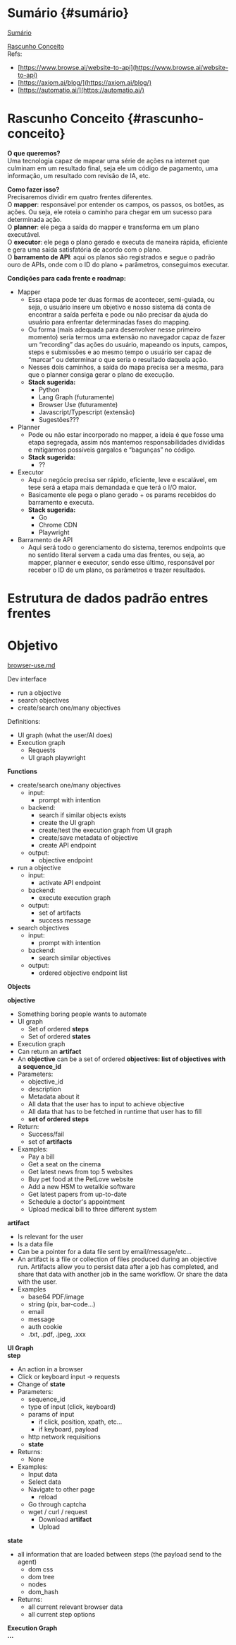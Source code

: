 # Sumário {#sumário}

[Sumário](#sumário)

[Rascunho Conceito](#rascunho-conceito)  
Refs:

- [https://www.browse.ai/website-to-api](https://www.browse.ai/website-to-api)  
- [https://axiom.ai/blog/](https://axiom.ai/blog/)  
- [https://automatio.ai/](https://automatio.ai/)

# Rascunho Conceito {#rascunho-conceito}

**O que queremos?**  
	Uma tecnologia capaz de mapear uma série de ações na internet que culminam em um resultado final, seja ele um código de pagamento, uma informação, um resultado com revisão de IA, etc.

**Como fazer isso?**  
	Precisaremos dividir em quatro frentes diferentes.  
O **mapper**: responsável por entender os campos, os passos, os botões, as ações. Ou seja, ele roteia o caminho para chegar em um sucesso para determinada ação.  
O **planner**: ele pega a saída do mapper e transforma em um plano executável.  
O **executor**: ele pega o plano gerado e executa de maneira rápida, eficiente e gera uma saída satisfatória de acordo com o plano.  
O **barramento de API**: aqui os planos são registrados e segue o padrão ouro de APIs, onde com o ID do plano \+ parâmetros, conseguimos executar. 

**Condições para cada frente e roadmap:**

* Mapper  
  * Essa etapa pode ter duas formas de acontecer, semi-guiada, ou seja, o usuário insere um objetivo e nosso sistema dá conta de encontrar a saída perfeita e pode ou não precisar da ajuda do usuário para enfrentar determinadas fases do mapping.  
  * Ou forma (mais adequada para desenvolver nesse primeiro momento) seria termos uma extensão no navegador capaz de fazer um “recording” das ações do usuário, mapeando os inputs, campos, steps e submissões e ao mesmo tempo o usuário ser capaz de “marcar” ou determinar o que seria o resultado daquela ação.  
  * Nesses dois caminhos, a saída do mapa precisa ser a mesma, para que o planner consiga gerar o plano de execução.  
  * **Stack sugerida:**  
    * Python  
    * Lang Graph (futuramente)  
    * Browser Use (futuramente)  
    * Javascript/Typescript (extensão)  
    * Sugestões???  
* Planner  
  * Pode ou não estar incorporado no mapper, a ideia é que fosse uma etapa segregada, assim nós mantemos responsabilidades divididas e mitigarmos possíveis gargalos e “bagunças” no código.  
  * **Stack sugerida:**  
    * ??  
* Executor  
  * Aqui o negócio precisa ser rápido, eficiente, leve e escalável, em tese será a etapa mais demandada e que terá o I/O maior.  
  * Basicamente ele pega o plano gerado \+ os params recebidos do barramento e executa.  
  * **Stack sugerida:**  
    * Go  
    * Chrome CDN  
    * Playwright  
* Barramento de API  
  * Aqui será todo o gerenciamento do sistema, teremos endpoints que no sentido literal servem a cada uma das frentes, ou seja, ao mapper, planner e executor, sendo esse último, responsável por receber o ID de um plano, os parâmetros e trazer resultados.

# 

# Estrutura de dados padrão entres frentes

# Objetivo

[browser-use.md](https://gist.github.com/fredzolio/919cdb14946f2e75309f32ce58b491b9#file-browser-use-md)

Dev interface

- run a objective  
- search objectives  
- create/search one/many objectives

Definitions:

- UI graph (what the user/AI does)  
- Execution graph  
  - Requests  
  - UI graph playwright

**Functions**

- create/search one/many objectives  
  - input:  
    - prompt with intention  
  - backend:  
    - search if similar objects exists  
    - create the UI graph   
    - create/test the execution graph from UI graph  
    - create/save metadata of objective  
    - create API endpoint  
  - output:  
    - objective endpoint  
- run a objective  
  - input:  
    - activate API endpoint  
  - backend:  
    - execute execution graph  
  - output:  
    - set of artifacts   
    - success message  
- search objectives  
  - input:  
    - prompt with intention  
  - backend:  
    - search similar objectives  
  - output:  
    - ordered objective endpoint list

**Objects**

**objective**

- Something boring people wants to automate  
- UI graph  
  - Set of ordered **steps**  
  - Set of ordered **states**  
- Execution graph  
- Can return an **artifact**  
- An **objective** can be a set of ordered **objectives: list of objectives with a sequence\_id**  
- Parameters:  
  - objective\_id  
  - description  
  - Metadata about it  
  - All data that the user has to input to achieve objective  
  - All data that has to be fetched in runtime that user has to fill  
  - **set of ordered steps**  
- Return:  
  - Success/fail  
  - set of **artifacts**  
- Examples:  
  - Pay a bill  
  - Get a seat on the cinema  
  - Get latest news from top 5 websites  
  - Buy pet food at the PetLove website  
  - Add a new HSM to wetalkie software  
  - Get latest papers from up-to-date  
  - Schedule a doctor's appointment  
  - Upload medical bill to three different system

**artifact**

- Is relevant for the user  
- Is a data file  
- Can be a pointer for a data file sent by email/message/etc…  
- An artifact is a file or collection of files produced during an objective run. Artifacts allow you to persist data after a job has completed, and share that data with another job in the same workflow. Or share the data with the user.  
- Examples  
  - base64 PDF/image  
  - string (pix, bar-code...)  
  - email  
  - message  
  - auth cookie   
  - .txt, .pdf, .jpeg, .xxx

**UI Graph**  
**step**

- An action in a browser  
- Click or keyboard input → requests  
- Change of **state**  
- Parameters:  
  - sequence\_id  
  - type of input (click, keyboard)  
  - params of input  
    - if click, position, xpath, etc…  
    - if keyboard, payload  
  - http network requisitions  
  - **state**  
- Returns:  
  - None  
- Examples:  
  - Input data  
  - Select data  
  - Navigate to other page  
    - reload  
  - Go through captcha  
  - wget / curl / request  
    - Download **artifact**  
    - Upload

**state**

- all information that are loaded between steps (the payload send to the agent)  
  - dom css  
  - dom tree  
  - nodes  
  - dom\_hash  
- Returns:  
  - all current relevant browser data  
  - all current step options

**Execution Graph**  
**…**  
